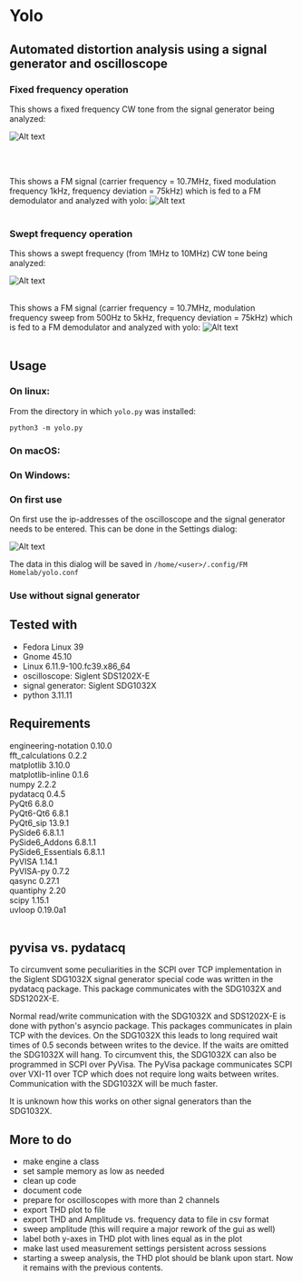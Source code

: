 # Yolo
## Automated distortion analysis using a signal generator and oscilloscope


### Fixed frequency operation
This shows a fixed frequency CW tone from the signal generator being analyzed:

![Alt text](resources/ui_fixed.png)


<br>
<br>


This shows a FM signal (carrier frequency = 10.7MHz, fixed modulation frequency 1kHz, frequency deviation = 75kHz) which is fed to a FM demodulator and analyzed with yolo:
![Alt text](resources/ui_fixed_FM.png)
<br>
<br>


### Swept frequency operation
This shows a swept frequency (from 1MHz to 10MHz) CW tone being analyzed:

![Alt text](resources/ui_sweep.png)
<br>
<br>



This shows a FM signal (carrier frequency = 10.7MHz, modulation frequency sweep from 500Hz to 5kHz, frequency deviation = 75kHz) which is fed to a FM demodulator and analyzed with yolo:
![Alt text](resources/ui_swept_FM.png)
<br>
<br>

## Usage

### On linux:

From the directory in which `yolo.py` was installed:
```
python3 -m yolo.py
```

### On macOS:

### On Windows:

### On first use

On first use the ip-addresses of the oscilloscope and the signal generator needs to be entered. This can be done in the Settings dialog:

![Alt text](resources/settings.png)

The data in this dialog will be saved in `/home/<user>/.config/FM Homelab/yolo.conf`


### Use without signal generator


## Tested with

- Fedora Linux 39
- Gnome 45.10
- Linux 6.11.9-100.fc39.x86_64
- oscilloscope: Siglent SDS1202X-E
- signal generator: Siglent SDG1032X
- python 3.11.11


## Requirements
engineering-notation 0.10.0
<br>
fft_calculations     0.2.2
<br>
matplotlib           3.10.0
<br>
matplotlib-inline    0.1.6
<br>
numpy                2.2.2
<br>
pydatacq             0.4.5
<br>
PyQt6                6.8.0
<br>
PyQt6-Qt6            6.8.1
<br>
PyQt6_sip            13.9.1
<br>
PySide6              6.8.1.1
<br>
PySide6_Addons       6.8.1.1
<br>
PySide6_Essentials   6.8.1.1
<br>
PyVISA               1.14.1
<br>
PyVISA-py            0.7.2
<br>
qasync               0.27.1
<br>
quantiphy            2.20
<br>
scipy                1.15.1
<br>
uvloop               0.19.0a1
<br>
<br>

## pyvisa vs. pydatacq

To circumvent some peculiarities in the SCPI over TCP implementation in the Siglent SDG1032X signal generator special code was written in the pydatacq package. This package communicates with the SDG1032X and SDS1202X-E.

Normal read/write communication with the SDG1032X and SDS1202X-E is done with python's asyncio package. This packages communicates in plain TCP with the devices. On the SDG1032X this leads to long required wait times of 0.5 seconds between writes to the device. If the waits are omitted the SDG1032X will hang. To circumvent this, the SDG1032X can also be programmed in SCPI over PyVisa. The PyVisa package communicates SCPI over VXI-11 over TCP which does not require long waits between writes. Communication with the SDG1032X will be much faster.

It is unknown how this works on other signal generators than the SDG1032X.



## More to do

- make engine a class
- set sample memory as low as needed
- clean up code
- document code
- prepare for oscilloscopes with more than 2 channels
- export THD plot to file
- export THD and Amplitude vs. frequency data to file in csv format
- sweep amplitude (this will require a major rework of the gui as well)
- label both y-axes in THD plot with lines equal as in the plot
- make last used measurement settings persistent across sessions
- starting a sweep analysis, the THD plot should be blank upon start. Now it remains with the previous contents.


 


